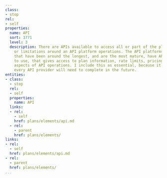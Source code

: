 ```yaml
---
class:
- stop
rel:
- self
properties:
  name: API
  sort: 3771
  level: 3
  description: There are APIs available to access all or part of the plans, pricing,
    or limitations around an API platform operations. The API platforms I track on
    that have been around the longest, and are the most mature, have APIs for consumers
    to use, that gives access to plan information, rate limits, pricing, and other
    aspects of API operations. I include this as essential, because it will be something
    every API provider will need to complete in the future.
entities:
- class:
  - stop
  rel:
  - self
  properties:
    name: API
  links:
  - rel:
    - self
    href: plans/elements/api.md
  - rel:
    - parent
    href: plans/elements/
links:
- rel:
  - self
  href: plans/elements/api.md
- rel:
  - parent
  href: plans/elements/
...
```

